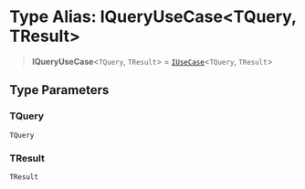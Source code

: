 # Type Alias: IQueryUseCase\<TQuery, TResult\>

> **IQueryUseCase**\<`TQuery`, `TResult`\> = [`IUseCase`](/libraries/common-application/Interface.IUseCase.md)\<`TQuery`, `TResult`\>

## Type Parameters

### TQuery

`TQuery`

### TResult

`TResult`
